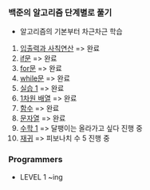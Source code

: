 ### 백준의 알고리즘 단계별로 풀기

- 알고리즘의 기본부터 차근차근 학습

1. [입출력과 사칙연산](https://www.acmicpc.net/step/1) => 완료<br>
1. [if문](https://www.acmicpc.net/step/4) => 완료<br>
1. [for문](https://www.acmicpc.net/step/3) => 완료<br>
1. [while문](https://www.acmicpc.net/step/2) => 완료<br>
1. [실습 1](https://www.acmicpc.net/step/48) => 완료<br>
1. [1차원 배열](https://www.acmicpc.net/step/6) => 완료<br>
1. [함수](https://www.acmicpc.net/step/5) => 완료<br>
1. [문자열](https://www.acmicpc.net/step/7) => 완료<br>
1. [수학 1](https://www.acmicpc.net/step/8) => 달팽이는 올라가고 싶다 진행 중<br>
1. [재귀](https://www.acmicpc.net/step/19) => 피보나치 수 5 진행 중<br>

### Programmers

- LEVEL 1 ~ing

